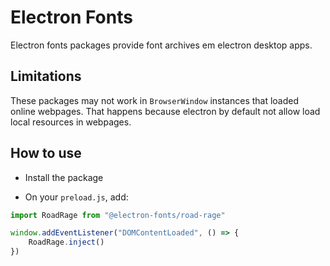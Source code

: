 # Electron Fonts

Electron fonts packages provide font archives em electron desktop apps.

## Limitations

These packages may not work in `BrowserWindow` instances that loaded online webpages. That happens because electron by default not allow load local resources in webpages.

## How to use

* Install the package

* On your `preload.js`, add:

```ts
import RoadRage from "@electron-fonts/road-rage"

window.addEventListener("DOMContentLoaded", () => {
    RoadRage.inject()
})
```